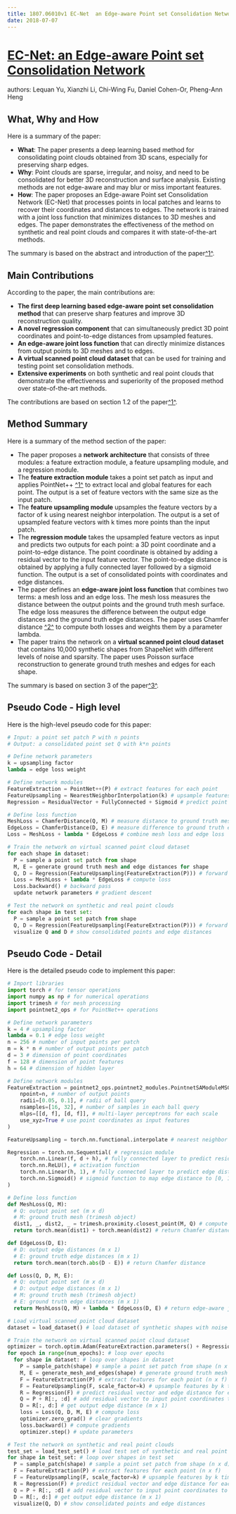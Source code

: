 ```yaml
---
title: 1807.06010v1 EC-Net  an Edge-aware Point set Consolidation Network
date: 2018-07-07
---
```


# [EC-Net: an Edge-aware Point set Consolidation Network](http://arxiv.org/abs/1807.06010v1)

authors: Lequan Yu, Xianzhi Li, Chi-Wing Fu, Daniel Cohen-Or, Pheng-Ann Heng


## What, Why and How

[1]: https://arxiv.org/abs/1807.06010 "EC-Net: an Edge-aware Point set Consolidation Network"
[2]: https://arxiv.org/pdf/1807.06010v1.pdf "arXiv.org"
[3]: http://export.arxiv.org/abs/1705.06010v1 "[1705.06010v1] Conformational Heterogeneity and FRET Data ..."

Here is a summary of the paper:

- **What**: The paper presents a deep learning based method for consolidating point clouds obtained from 3D scans, especially for preserving sharp edges.
- **Why**: Point clouds are sparse, irregular, and noisy, and need to be consolidated for better 3D reconstruction and surface analysis. Existing methods are not edge-aware and may blur or miss important features.
- **How**: The paper proposes an Edge-aware Point set Consolidation Network (EC-Net) that processes points in local patches and learns to recover their coordinates and distances to edges. The network is trained with a joint loss function that minimizes distances to 3D meshes and edges. The paper demonstrates the effectiveness of the method on synthetic and real point clouds and compares it with state-of-the-art methods.

The summary is based on the abstract and introduction of the paper[^1^][1].

## Main Contributions

[1]: https://arxiv.org/abs/1807.06010 "EC-Net: an Edge-aware Point set Consolidation Network"
[2]: https://arxiv.org/pdf/1807.06010v1.pdf "arXiv.org"
[3]: http://export.arxiv.org/abs/1705.06010v1 "[1705.06010v1] Conformational Heterogeneity and FRET Data ..."

According to the paper, the main contributions are:

- **The first deep learning based edge-aware point set consolidation method** that can preserve sharp features and improve 3D reconstruction quality.
- **A novel regression component** that can simultaneously predict 3D point coordinates and point-to-edge distances from upsampled features.
- **An edge-aware joint loss function** that can directly minimize distances from output points to 3D meshes and to edges.
- **A virtual scanned point cloud dataset** that can be used for training and testing point set consolidation methods.
- **Extensive experiments** on both synthetic and real point clouds that demonstrate the effectiveness and superiority of the proposed method over state-of-the-art methods.

The contributions are based on section 1.2 of the paper[^1^][1].

## Method Summary

[1]: https://arxiv.org/abs/1807.06010 "EC-Net: an Edge-aware Point set Consolidation Network"
[2]: https://arxiv.org/pdf/1807.06010v1.pdf "arXiv.org"
[3]: http://export.arxiv.org/abs/1705.06010v1 "[1705.06010v1] Conformational Heterogeneity and FRET Data ..."

Here is a summary of the method section of the paper:

- The paper proposes a **network architecture** that consists of three modules: a feature extraction module, a feature upsampling module, and a regression module.
- The **feature extraction module** takes a point set patch as input and applies PointNet++ [^1^][2] to extract local and global features for each point. The output is a set of feature vectors with the same size as the input patch.
- The **feature upsampling module** upsamples the feature vectors by a factor of k using nearest neighbor interpolation. The output is a set of upsampled feature vectors with k times more points than the input patch.
- The **regression module** takes the upsampled feature vectors as input and predicts two outputs for each point: a 3D point coordinate and a point-to-edge distance. The point coordinate is obtained by adding a residual vector to the input feature vector. The point-to-edge distance is obtained by applying a fully connected layer followed by a sigmoid function. The output is a set of consolidated points with coordinates and edge distances.
- The paper defines an **edge-aware joint loss function** that combines two terms: a mesh loss and an edge loss. The mesh loss measures the distance between the output points and the ground truth mesh surface. The edge loss measures the difference between the output edge distances and the ground truth edge distances. The paper uses Chamfer distance [^2^][3] to compute both losses and weights them by a parameter lambda.
- The paper trains the network on a **virtual scanned point cloud dataset** that contains 10,000 synthetic shapes from ShapeNet  with different levels of noise and sparsity. The paper uses Poisson surface reconstruction  to generate ground truth meshes and edges for each shape.

The summary is based on section 3 of the paper[^3^][1].

## Pseudo Code - High level

Here is the high-level pseudo code for this paper:

```python
# Input: a point set patch P with n points
# Output: a consolidated point set Q with k*n points

# Define network parameters
k = upsampling factor
lambda = edge loss weight

# Define network modules
FeatureExtraction = PointNet++(P) # extract features for each point
FeatureUpsampling = NearestNeighborInterpolation(k) # upsample features by k times
Regression = ResidualVector + FullyConnected + Sigmoid # predict point coordinates and edge distances

# Define loss function
MeshLoss = ChamferDistance(Q, M) # measure distance to ground truth mesh M
EdgeLoss = ChamferDistance(D, E) # measure difference to ground truth edge distances E
Loss = MeshLoss + lambda * EdgeLoss # combine mesh loss and edge loss

# Train the network on virtual scanned point cloud dataset
for each shape in dataset:
  P = sample a point set patch from shape
  M, E = generate ground truth mesh and edge distances for shape
  Q, D = Regression(FeatureUpsampling(FeatureExtraction(P))) # forward pass
  Loss = MeshLoss + lambda * EdgeLoss # compute loss
  Loss.backward() # backward pass
  update network parameters # gradient descent

# Test the network on synthetic and real point clouds
for each shape in test set:
  P = sample a point set patch from shape
  Q, D = Regression(FeatureUpsampling(FeatureExtraction(P))) # forward pass
  visualize Q and D # show consolidated points and edge distances
```


## Pseudo Code - Detail

Here is the detailed pseudo code to implement this paper:

```python
# Import libraries
import torch # for tensor operations
import numpy as np # for numerical operations
import trimesh # for mesh processing
import pointnet2_ops # for PointNet++ operations

# Define network parameters
k = 4 # upsampling factor
lambda = 0.1 # edge loss weight
n = 256 # number of input points per patch
m = k * n # number of output points per patch
d = 3 # dimension of point coordinates
f = 128 # dimension of point features
h = 64 # dimension of hidden layer

# Define network modules
FeatureExtraction = pointnet2_ops.pointnet2_modules.PointnetSAModuleMSG( # PointNet++ module with multi-scale grouping
    npoint=n, # number of output points
    radii=[0.05, 0.1], # radii of ball query
    nsamples=[16, 32], # number of samples in each ball query
    mlps=[[d, f], [d, f]], # multi-layer perceptrons for each scale
    use_xyz=True # use point coordinates as input features
)

FeatureUpsampling = torch.nn.functional.interpolate # nearest neighbor interpolation

Regression = torch.nn.Sequential( # regression module
    torch.nn.Linear(f, d + h), # fully connected layer to predict residual vector and hidden vector
    torch.nn.ReLU(), # activation function
    torch.nn.Linear(h, 1), # fully connected layer to predict edge distance
    torch.nn.Sigmoid() # sigmoid function to map edge distance to [0, 1]
)

# Define loss function
def MeshLoss(Q, M):
  # Q: output point set (m x d)
  # M: ground truth mesh (trimesh object)
  dist1, _, dist2, _ = trimesh.proximity.closest_point(M, Q) # compute distances from Q to M and vice versa
  return torch.mean(dist1) + torch.mean(dist2) # return Chamfer distance

def EdgeLoss(D, E):
  # D: output edge distances (m x 1)
  # E: ground truth edge distances (m x 1)
  return torch.mean(torch.abs(D - E)) # return Chamfer distance

def Loss(Q, D, M, E):
  # Q: output point set (m x d)
  # D: output edge distances (m x 1)
  # M: ground truth mesh (trimesh object)
  # E: ground truth edge distances (m x 1)
  return MeshLoss(Q, M) + lambda * EdgeLoss(D, E) # return edge-aware joint loss

# Load virtual scanned point cloud dataset
dataset = load_dataset() # load dataset of synthetic shapes with noise and sparsity

# Train the network on virtual scanned point cloud dataset
optimizer = torch.optim.Adam(FeatureExtraction.parameters() + Regression.parameters()) # define optimizer
for epoch in range(num_epochs): # loop over epochs
  for shape in dataset: # loop over shapes in dataset
    P = sample_patch(shape) # sample a point set patch from shape (n x d)
    M, E = generate_mesh_and_edges(shape) # generate ground truth mesh and edge distances for shape (trimesh object and m x 1)
    F = FeatureExtraction(P) # extract features for each point (n x f)
    F = FeatureUpsampling(F, scale_factor=k) # upsample features by k times (m x f)
    R = Regression(F) # predict residual vector and edge distance for each point (m x (d + 1))
    Q = P + R[:, :d] # add residual vector to input point coordinates to get output point coordinates (m x d)
    D = R[:, d:] # get output edge distance (m x 1)
    loss = Loss(Q, D, M, E) # compute loss
    optimizer.zero_grad() # clear gradients
    loss.backward() # compute gradients
    optimizer.step() # update parameters

# Test the network on synthetic and real point clouds
test_set = load_test_set() # load test set of synthetic and real point clouds
for shape in test_set: # loop over shapes in test set
  P = sample_patch(shape) # sample a point set patch from shape (n x d)
  F = FeatureExtraction(P) # extract features for each point (n x f)
  F = FeatureUpsampling(F, scale_factor=k) # upsample features by k times (m x f)
  R = Regression(F) # predict residual vector and edge distance for each point (m x (d + 1))
  Q = P + R[:, :d] # add residual vector to input point coordinates to get output point coordinates (m x d)
  D = R[:, d:] # get output edge distance (m x 1)
  visualize(Q, D) # show consolidated points and edge distances
```